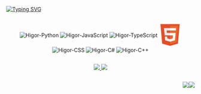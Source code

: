 <a href="https://git.io/typing-svg"><img src="https://readme-typing-svg.demolab.com?font=Fira+Code&pause=1000&random=false&width=435&lines=Hello+World%2C+I'm+Higor+Moreira.;I'm+currently+studying+JavaScript+;Python+and+C%23.+%F0%9F%91%BE" alt="Typing SVG" /></a>

  
</div>
<div style="display: inline_block"><br>
 <div align="center">
  <img align="center" alt="Higor-Python" height="60" width="60" src="https://cdn.jsdelivr.net/gh/devicons/devicon@latest/icons/python/python-original.svg" />
  <img align="center" alt="Higor-JavaScript" height="60" width="60" src="https://cdn.jsdelivr.net/gh/devicons/devicon@latest/icons/javascript/javascript-original.svg" />
  <img align="center" alt="Higor-TypeScript" height="60" width="60" src="https://cdn.jsdelivr.net/gh/devicons/devicon@latest/icons/typescript/typescript-original.svg" />
  <img align="center" alt="Higor-HTML" height="60" width="60" src="https://raw.githubusercontent.com/devicons/devicon/master/icons/html5/html5-original.svg" />
  <img align="center" alt="Higor-CSS" height="60" width="60" src="https://cdn.jsdelivr.net/gh/devicons/devicon@latest/icons/css3/css3-original.svg" />

  <img align="center" alt="Higor-C#" height="62" width="70" src="https://cdn.jsdelivr.net/gh/devicons/devicon@latest/icons/csharp/csharp-original.svg" />
  <img align="center" alt="Higor-C++" height="62" width="70" src="https://cdn.jsdelivr.net/gh/devicons/devicon@latest/icons/cplusplus/cplusplus-original.svg" />

##

<div align="center">
  <a href="https://github.com/HigorMra">
  <img height="170em" src="https://github-readme-stats.vercel.app/api/top-langs/?username=HigorMra&layout=compact&langs_count=7&theme=midnight-purple"/>
  <img height="170em" src="https://github-readme-stats.vercel.app/api?username=HigorMra&theme=midnight-purple"/>
</div>
 
##

<div align="center">
  <a href="https://www.instagram.com/higor_mra/" target="_blank"><img align="right" src="https://img.shields.io/badge/-Instagram-%23E4405F?style=for-the-badge&logo=instagram&logoColor=white" target="_blank"></a>
  <a href="https://discord.gg/fqqPnUCY" target="_blank"><img align="right" src="https://img.shields.io/badge/Discord-7289DA?style=for-the-badge&logo=instagram&logoColor=white" target="_blank"></a>


